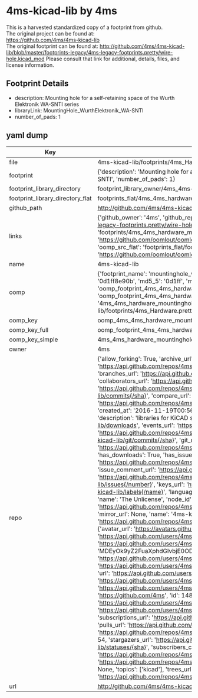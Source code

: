 # 4ms-kicad-lib by 4ms  
This is a harvested standardized copy of a footprint from github.  
The original project can be found at:  
https://github.com/4ms/4ms-kicad-lib  
The original footprint can be found at:
http://github.com/4ms/4ms-kicad-lib/blob/master/footprints-legacy/4ms-legacy-footprints.pretty/wire-hole.kicad_mod
Please consult that link for additional, details, files, and license information.  
## Footprint Details
* description: Mounting hole for a self-retaining space of the Wurth Elektronik WA-SNTI series  
* libraryLink: MountingHole_WurthElektronik_WA-SNTI  
* number_of_pads: 1  
## yaml dump  
| Key | Value |  
| --- | --- |  
| file | 4ms-kicad-lib/footprints/4ms_Hardware.pretty/MountingHole_WurthElektronik_WA-SNTI.kicad_mod |  
| footprint | {'description': 'Mounting hole for a self-retaining space of the Wurth Elektronik WA-SNTI series', 'libraryLink': 'MountingHole_WurthElektronik_WA-SNTI', 'number_of_pads': 1} |  
| footprint_library_directory | footprint_library_owner/4ms_4ms-kicad-lib |  
| footprint_library_directory_flat | footprints_flat/4ms_4ms_hardware_mountinghole_wurthelektronik_wa_snti/working |  
| github_path | http://github.com/4ms/4ms-kicad-lib/blob/master/footprints/4ms_Hardware.pretty/MountingHole_WurthElektronik_WA-SNTI.kicad_mod |  
| links | {'github_owner': '4ms', 'github_repo_name': '4ms-kicad-lib', 'github_src': 'http://github.com/4ms/4ms-kicad-lib/blob/master/footprints-legacy/4ms-legacy-footprints.pretty/wire-hole.kicad_mod', 'github_src_repo': 'https://github.com/4ms/4ms-kicad-lib', 'oomp_bot': 'footprints/4ms_4ms_hardware_mountinghole_wurthelektronik_wa_snti/working', 'oomp_bot_github': 'https://github.com/oomlout/oomlout_oomp_footprint_bot/tree/main/footprints/4ms_4ms_hardware_mountinghole_wurthelektronik_wa_snti/working', 'oomp_src_flat': 'footprints_flat/footprints_flat/4ms_4ms_hardware_mountinghole_wurthelektronik_wa_snti/working', 'oomp_src_flat_github': 'https://github.com/oomlout/oomlout_oomp_footprint_src/tree/main/footprints_flat/4ms_4ms_hardware_mountinghole_wurthelektronik_wa_snti/working'} |  
| name | 4ms-kicad-lib |  
| oomp | {'footprint_name': 'mountinghole_wurthelektronik_wa_snti', 'library_name': '4ms_hardware', 'md5': '0d1ff8e90ba48c62532b183b57553fad', 'md5_10': '0d1ff8e90b', 'md5_5': '0d1ff', 'md5_6': '0d1ff8', 'oomp_key': 'oomp_4ms_4ms_hardware_mountinghole_wurthelektronik_wa_snti', 'oomp_key_extra': 'oomp_footprint_4ms_4ms_hardware_mountinghole_wurthelektronik_wa_snti', 'oomp_key_full': 'oomp_footprint_4ms_4ms_hardware_mountinghole_wurthelektronik_wa_snti_0d1ff8', 'oomp_key_simple': '4ms_4ms_hardware_mountinghole_wurthelektronik_wa_snti', 'original_filename': '4ms-kicad-lib/footprints/4ms_Hardware.pretty/MountingHole_WurthElektronik_WA-SNTI.kicad_mod', 'owner_name': '4ms'} |  
| oomp_key | oomp_4ms_4ms_hardware_mountinghole_wurthelektronik_wa_snti |  
| oomp_key_full | oomp_footprint_4ms_4ms_hardware_mountinghole_wurthelektronik_wa_snti |  
| oomp_key_simple | 4ms_4ms_hardware_mountinghole_wurthelektronik_wa_snti |  
| owner | 4ms |  
| repo | {'allow_forking': True, 'archive_url': 'https://api.github.com/repos/4ms/4ms-kicad-lib/{archive_format}{/ref}', 'archived': False, 'assignees_url': 'https://api.github.com/repos/4ms/4ms-kicad-lib/assignees{/user}', 'blobs_url': 'https://api.github.com/repos/4ms/4ms-kicad-lib/git/blobs{/sha}', 'branches_url': 'https://api.github.com/repos/4ms/4ms-kicad-lib/branches{/branch}', 'clone_url': 'https://github.com/4ms/4ms-kicad-lib.git', 'collaborators_url': 'https://api.github.com/repos/4ms/4ms-kicad-lib/collaborators{/collaborator}', 'comments_url': 'https://api.github.com/repos/4ms/4ms-kicad-lib/comments{/number}', 'commits_url': 'https://api.github.com/repos/4ms/4ms-kicad-lib/commits{/sha}', 'compare_url': 'https://api.github.com/repos/4ms/4ms-kicad-lib/compare/{base}...{head}', 'contents_url': 'https://api.github.com/repos/4ms/4ms-kicad-lib/contents/{+path}', 'contributors_url': 'https://api.github.com/repos/4ms/4ms-kicad-lib/contributors', 'created_at': '2016-11-19T00:56:15Z', 'default_branch': 'master', 'deployments_url': 'https://api.github.com/repos/4ms/4ms-kicad-lib/deployments', 'description': 'libraries for KiCAD schematics and footprints', 'disabled': False, 'downloads_url': 'https://api.github.com/repos/4ms/4ms-kicad-lib/downloads', 'events_url': 'https://api.github.com/repos/4ms/4ms-kicad-lib/events', 'fork': False, 'forks': 14, 'forks_count': 14, 'forks_url': 'https://api.github.com/repos/4ms/4ms-kicad-lib/forks', 'full_name': '4ms/4ms-kicad-lib', 'git_commits_url': 'https://api.github.com/repos/4ms/4ms-kicad-lib/git/commits{/sha}', 'git_refs_url': 'https://api.github.com/repos/4ms/4ms-kicad-lib/git/refs{/sha}', 'git_tags_url': 'https://api.github.com/repos/4ms/4ms-kicad-lib/git/tags{/sha}', 'git_url': 'git://github.com/4ms/4ms-kicad-lib.git', 'has_discussions': False, 'has_downloads': True, 'has_issues': True, 'has_pages': False, 'has_projects': True, 'has_wiki': True, 'homepage': None, 'hooks_url': 'https://api.github.com/repos/4ms/4ms-kicad-lib/hooks', 'html_url': 'https://github.com/4ms/4ms-kicad-lib', 'id': 74178117, 'is_template': False, 'issue_comment_url': 'https://api.github.com/repos/4ms/4ms-kicad-lib/issues/comments{/number}', 'issue_events_url': 'https://api.github.com/repos/4ms/4ms-kicad-lib/issues/events{/number}', 'issues_url': 'https://api.github.com/repos/4ms/4ms-kicad-lib/issues{/number}', 'keys_url': 'https://api.github.com/repos/4ms/4ms-kicad-lib/keys{/key_id}', 'labels_url': 'https://api.github.com/repos/4ms/4ms-kicad-lib/labels{/name}', 'language': 'Shell', 'languages_url': 'https://api.github.com/repos/4ms/4ms-kicad-lib/languages', 'license': {'key': 'unlicense', 'name': 'The Unlicense', 'node_id': 'MDc6TGljZW5zZTE1', 'spdx_id': 'Unlicense', 'url': 'https://api.github.com/licenses/unlicense'}, 'merges_url': 'https://api.github.com/repos/4ms/4ms-kicad-lib/merges', 'milestones_url': 'https://api.github.com/repos/4ms/4ms-kicad-lib/milestones{/number}', 'mirror_url': None, 'name': '4ms-kicad-lib', 'network_count': 14, 'node_id': 'MDEwOlJlcG9zaXRvcnk3NDE3ODExNw==', 'notifications_url': 'https://api.github.com/repos/4ms/4ms-kicad-lib/notifications{?since,all,participating}', 'open_issues': 4, 'open_issues_count': 4, 'organization': {'avatar_url': 'https://avatars.githubusercontent.com/u/1482615?v=4', 'events_url': 'https://api.github.com/users/4ms/events{/privacy}', 'followers_url': 'https://api.github.com/users/4ms/followers', 'following_url': 'https://api.github.com/users/4ms/following{/other_user}', 'gists_url': 'https://api.github.com/users/4ms/gists{/gist_id}', 'gravatar_id': '', 'html_url': 'https://github.com/4ms', 'id': 1482615, 'login': '4ms', 'node_id': 'MDEyOk9yZ2FuaXphdGlvbjE0ODI2MTU=', 'organizations_url': 'https://api.github.com/users/4ms/orgs', 'received_events_url': 'https://api.github.com/users/4ms/received_events', 'repos_url': 'https://api.github.com/users/4ms/repos', 'site_admin': False, 'starred_url': 'https://api.github.com/users/4ms/starred{/owner}{/repo}', 'subscriptions_url': 'https://api.github.com/users/4ms/subscriptions', 'type': 'Organization', 'url': 'https://api.github.com/users/4ms'}, 'owner': {'avatar_url': 'https://avatars.githubusercontent.com/u/1482615?v=4', 'events_url': 'https://api.github.com/users/4ms/events{/privacy}', 'followers_url': 'https://api.github.com/users/4ms/followers', 'following_url': 'https://api.github.com/users/4ms/following{/other_user}', 'gists_url': 'https://api.github.com/users/4ms/gists{/gist_id}', 'gravatar_id': '', 'html_url': 'https://github.com/4ms', 'id': 1482615, 'login': '4ms', 'node_id': 'MDEyOk9yZ2FuaXphdGlvbjE0ODI2MTU=', 'organizations_url': 'https://api.github.com/users/4ms/orgs', 'received_events_url': 'https://api.github.com/users/4ms/received_events', 'repos_url': 'https://api.github.com/users/4ms/repos', 'site_admin': False, 'starred_url': 'https://api.github.com/users/4ms/starred{/owner}{/repo}', 'subscriptions_url': 'https://api.github.com/users/4ms/subscriptions', 'type': 'Organization', 'url': 'https://api.github.com/users/4ms'}, 'private': False, 'pulls_url': 'https://api.github.com/repos/4ms/4ms-kicad-lib/pulls{/number}', 'pushed_at': '2023-08-11T23:48:49Z', 'releases_url': 'https://api.github.com/repos/4ms/4ms-kicad-lib/releases{/id}', 'size': 22703, 'ssh_url': 'git@github.com:4ms/4ms-kicad-lib.git', 'stargazers_count': 54, 'stargazers_url': 'https://api.github.com/repos/4ms/4ms-kicad-lib/stargazers', 'statuses_url': 'https://api.github.com/repos/4ms/4ms-kicad-lib/statuses/{sha}', 'subscribers_count': 3, 'subscribers_url': 'https://api.github.com/repos/4ms/4ms-kicad-lib/subscribers', 'subscription_url': 'https://api.github.com/repos/4ms/4ms-kicad-lib/subscription', 'svn_url': 'https://github.com/4ms/4ms-kicad-lib', 'tags_url': 'https://api.github.com/repos/4ms/4ms-kicad-lib/tags', 'teams_url': 'https://api.github.com/repos/4ms/4ms-kicad-lib/teams', 'temp_clone_token': None, 'topics': ['kicad'], 'trees_url': 'https://api.github.com/repos/4ms/4ms-kicad-lib/git/trees{/sha}', 'updated_at': '2023-06-26T16:48:10Z', 'url': 'https://api.github.com/repos/4ms/4ms-kicad-lib', 'visibility': 'public', 'watchers': 54, 'watchers_count': 54, 'web_commit_signoff_required': False} |  
| url | http://github.com/4ms/4ms-kicad-lib |  

